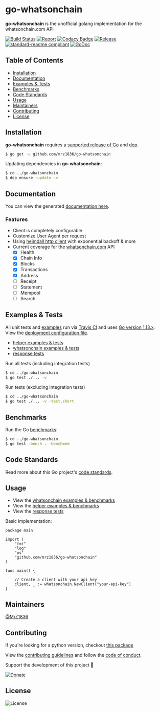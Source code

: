 # go-whatsonchain
**go-whatsonchain** is the unofficial golang implementation for the whatsonchain.com API

[![Build Status](https://travis-ci.com/mrz1836/go-whatsonchain.svg?branch=master&v=2)](https://travis-ci.com/mrz1836/go-whatsonchain)
[![Report](https://goreportcard.com/badge/github.com/mrz1836/go-whatsonchain?style=flat&v=1)](https://goreportcard.com/report/github.com/mrz1836/go-whatsonchain)
[![Codacy Badge](https://api.codacy.com/project/badge/Grade/01708ca3079e4933bafb3b39fe2aaa9d)](https://www.codacy.com/app/mrz1818/go-whatsonchain?utm_source=github.com&amp;utm_medium=referral&amp;utm_content=mrz1836/go-whatsonchain&amp;utm_campaign=Badge_Grade)
[![Release](https://img.shields.io/github/release-pre/mrz1836/go-whatsonchain.svg?style=flat&v=1)](https://github.com/mrz1836/go-whatsonchain/releases)
[![standard-readme compliant](https://img.shields.io/badge/standard--readme-OK-green.svg?style=flat)](https://github.com/RichardLitt/standard-readme)
[![GoDoc](https://godoc.org/github.com/mrz1836/go-whatsonchain?status.svg&style=flat)](https://godoc.org/github.com/mrz1836/go-whatsonchain)

## Table of Contents
- [Installation](#installation)
- [Documentation](#documentation)
- [Examples & Tests](#examples--tests)
- [Benchmarks](#benchmarks)
- [Code Standards](#code-standards)
- [Usage](#usage)
- [Maintainers](#maintainers)
- [Contributing](#contributing)
- [License](#license)

## Installation

**go-whatsonchain** requires a [supported release of Go](https://golang.org/doc/devel/release.html#policy) and [dep](https://github.com/golang/dep).
```bash
$ go get -u github.com/mrz1836/go-whatsonchain
```

Updating dependencies in **go-whatsonchain**:
```bash
$ cd ../go-whatsonchain
$ dep ensure -update -v
```

## Documentation
You can view the generated [documentation here](https://godoc.org/github.com/mrz1836/go-whatsonchain).

### Features
- Client is completely configurable
- Customize User Agent per request
- Using [heimdall http client](https://github.com/gojek/heimdall) with exponential backoff & more
- Current coverage for the [whatsonchain.com](https://developers.whatsonchain.com/) API
    - [x] Health
    - [x] Chain Info
    - [x] Blocks
    - [x] Transactions
    - [x] Address
    - [ ] Receipt
    - [ ] Statement
    - [ ] Mempool
    - [ ] Search

## Examples & Tests
All unit tests and [examples](whatsonchain_test.go) run via [Travis CI](https://travis-ci.org/mrz1836/go-whatsonchain) and uses [Go version 1.13.x](https://golang.org/doc/go1.13). View the [deployment configuration file](.travis.yml).

- [helper examples & tests](helper_test.go)
- [whatsonchain examples &  tests](whatsonchain_test.go)
- [response tests](response_test.go)

Run all tests (including integration tests)
```bash
$ cd ../go-whatsonchain
$ go test ./... -v
```

Run tests (excluding integration tests)
```bash
$ cd ../go-whatsonchain
$ go test ./... -v -test.short
```

## Benchmarks
Run the Go [benchmarks](whatsonchain_test.go):
```bash
$ cd ../go-whatsonchain
$ go test -bench . -benchmem
```

## Code Standards
Read more about this Go project's [code standards](CODE_STANDARDS.md).

## Usage
- View the [whatsonchain examples & benchmarks](whatsonchain_test.go)
- View the [helper examples & benchmarks](helper_test.go)
- View the [response tests](response_test.go)

Basic implementation:
```golang
package main

import (
	"fmt"
	"log"
	"os"
	"github.com/mrz1836/go-whatsonchain"
)

func main() {

    // Create a client with your api key
    client, _ := whatsonchain.NewClient("your-api-key")
}
```

## Maintainers

[@MrZ1836](https://github.com/mrz1836)

## Contributing

If you're looking for a python version, checkout [this package](https://github.com/AustEcon/whatsonchain)

View the [contributing guidelines](CONTRIBUTING.md) and follow the [code of conduct](CODE_OF_CONDUCT.md).

Support the development of this project 🙏

[![Donate](https://img.shields.io/badge/donate-bitcoin-brightgreen.svg)](https://mrz1818.com/?tab=tips&af=go-whatsonchain)

## License

![License](https://img.shields.io/github/license/mrz1836/go-whatsonchain.svg?style=flat)
